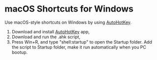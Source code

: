 # macOS Shortcuts for Windows

Use macOS-style shortcuts on Windows by using [AutoHotKey](https://www.autohotkey.com/).

1. Download and install [AutoHotKey](https://www.autohotkey.com/) app,
2. Download and run the .ahk script,
3. Press Win+R, and type "shell:startup" to open the Startup folder. Add the script to Startup folder, make it run automatically when you PC bootup.
